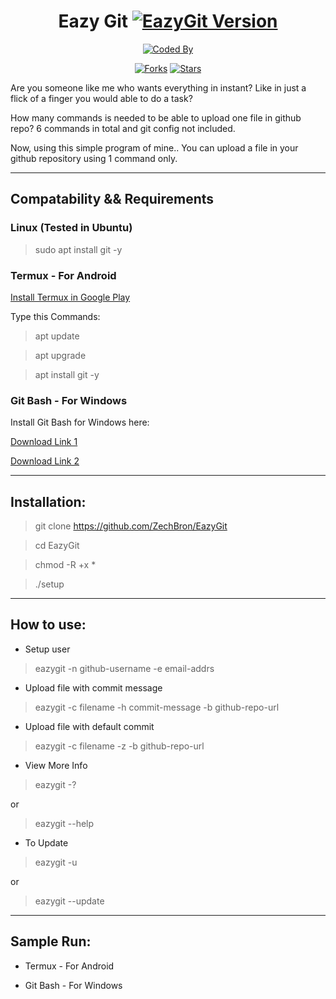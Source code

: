 <div align="center">

# Eazy Git [![EazyGit Version](https://img.shields.io/badge/version-0.9-blue?style=flat-square)](https://github.com/ZechBron/EazyGit)

<!-- Logo Picture -->

[![Coded By](https://img.shields.io/badge/Coded%20By-Zech%20Bron-red?style=for-the-badge&logo=github)](https://github.com/ZechBron)

[![Forks](https://img.shields.io/github/forks/ZechBron/EazyGit?label=Forks&style=plastic)](https://github.com/ZechBron/EazyGit) [![Stars](https://img.shields.io/github/stars/ZechBron/EazyGit?style=plastic)](https://github.com/ZechBron/EazyGit)

</div>

Are you someone like me who wants everything in instant? Like in just a flick of a finger you would able to do a task?

How many commands is needed to be able to upload one file in github repo? 6 commands in total and git config not included.

Now, using this simple program of mine.. You can upload a file in your github repository using 1 command only.

---


## Compatability && Requirements

### Linux (Tested in Ubuntu)
   
> sudo apt install git -y

### Termux - For Android

[Install Termux in Google Play](https://play.google.com/store/apps/details?id=com.termux&hl=en&gl=US&referrer=utm_source%3Dgoogle%26utm_medium%3Dorganic%26utm_term%3Dtermux+google+play+link)

Type this Commands:

> apt update

> apt upgrade

> apt install git -y

### Git Bash - For Windows

Install Git Bash for Windows here:

[Download Link 1](https://gitforwindows.org/)

[Download Link 2](https://git-scm.com/downloads)

---


## Installation:

> git clone https://github.com/ZechBron/EazyGit

> cd EazyGit

> chmod -R +x *

> ./setup


---


## How to use:

- Setup user

> eazygit -n github-username -e email-addrs

- Upload file with commit message

> eazygit -c filename -h commit-message -b github-repo-url

- Upload file with default commit

> eazygit -c filename -z -b github-repo-url

- View More Info

> eazygit -? 

   or

> eazygit --help

- To Update

> eazygit -u

   or

> eazygit --update


---


## Sample Run:

- Termux - For Android



- Git Bash - For Windows



